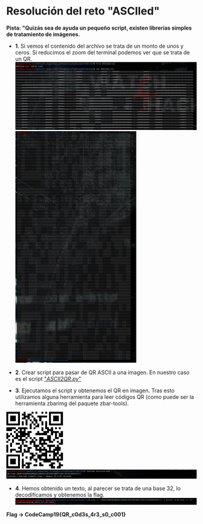 # **Resolución del reto "ASCIIed"**

**Pista: "Quizás sea de ayuda un pequeño script, existen librerías simples de tratamiento de imágenes.**

- **1**. Si vemos el contenido del archivo se trata de un monto de unos y ceros. Si reducimos el zoom del terminal podemos ver que se trata de un QR.
![alt text](fileContent.png)
![alt text](QR_in_text.png)

- **2**. Crear script para pasar de QR ASCII a una imagen. En nuestro caso es el script ["*ASCII2QR.py*"](ASCII2QR.py)

- **3**. Ejecutamos el script y obtenemos el QR en imagen. Tras esto utilizamos alguna herramienta para leer códigos QR (como puede ser la herramienta zbarimg del paquete zbar-tools).

![alt text](solution.png)
![alt text](QR_read.png)

- **4**. Hemos obtenido un texto, al parecer se trata de una base 32, lo decodificamos y obtenemos la flag.
![alt text](flag.png)

**Flag -> CodeCamp19{QR_c0d3s_4r3_s0_c001}**
